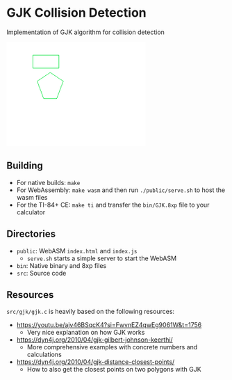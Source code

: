 # GJK Collision Detection
Implementation of GJK algorithm for collision detection

![Animated png of the GJK collision working with two polygons on a TI-84+ CE calculator](screenshot.png)

## Building
* For native builds: `make`
* For WebAssembly: `make wasm` and then run `./public/serve.sh` to host the wasm files
* For the TI-84+ CE: `make ti` and transfer the `bin/GJK.8xp` file to your calculator

## Directories
* `public`: WebASM `index.html` and `index.js`
    * `serve.sh` starts a simple server to start the WebASM
* `bin`: Native binary and 8xp files
* `src`: Source code

## Resources
`src/gjk/gjk.c` is heavily based on the following resources:
 * https://youtu.be/ajv46BSqcK4?si=FwvnEZ4qwEg9061W&t=1756
    * Very nice explanation on how GJK works
 * https://dyn4j.org/2010/04/gjk-gilbert-johnson-keerthi/
    * More comprehensive examples with concrete numbers and calculations
 * https://dyn4j.org/2010/04/gjk-distance-closest-points/
    * How to also get the closest points on two polygons with GJK
